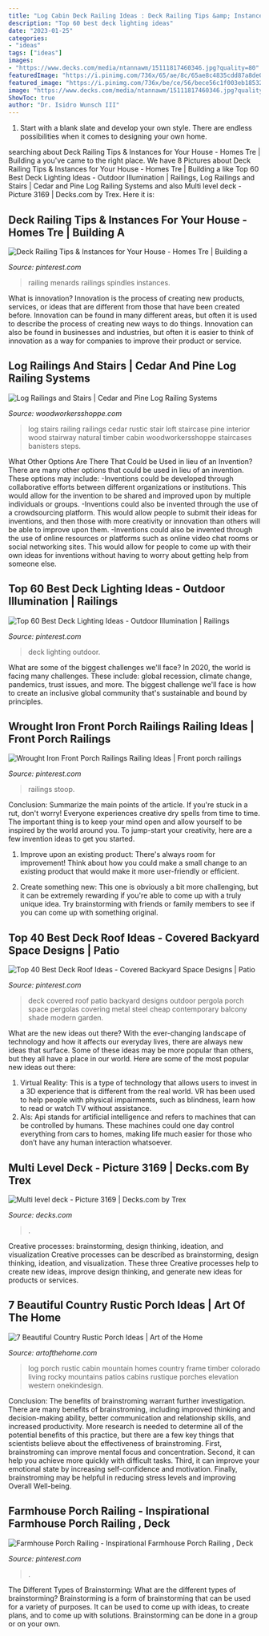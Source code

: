 ```yaml
---
title: "Log Cabin Deck Railing Ideas : Deck Railing Tips &amp; Instances For Your House"
description: "Top 60 best deck lighting ideas"
date: "2023-01-25"
categories:
- "ideas"
tags: ["ideas"]
images:
- "https://www.decks.com/media/ntannawm/15111817460346.jpg?quality=80"
featuredImage: "https://i.pinimg.com/736x/65/ae/8c/65ae8c4835cdd87a8de0b93382a99b1f.jpg"
featured_image: "https://i.pinimg.com/736x/be/ce/56/bece56c1f003eb18532db4717658ff60.jpg"
image: "https://www.decks.com/media/ntannawm/15111817460346.jpg?quality=80"
ShowToc: true
author: "Dr. Isidro Wunsch III"
---
```



1. Start with a blank slate and develop your own style. There are endless possibilities when it comes to designing your own home.

	

		
searching about Deck Railing Tips &amp; Instances for Your House - Homes Tre | Building a you've came to the right place. We have 8 Pictures about Deck Railing Tips &amp; Instances for Your House - Homes Tre | Building a like Top 60 Best Deck Lighting Ideas - Outdoor Illumination | Railings, Log Railings and Stairs | Cedar and Pine Log Railing Systems and also Multi level deck - Picture 3169 | Decks.com by Trex. Here it is:
		
    
## Deck Railing Tips &amp; Instances For Your House - Homes Tre | Building A

<img loading=lazy src="https://i.pinimg.com/736x/33/e9/8d/33e98dd8d1c749c28a7b8b5d9fe36ae1.jpg" onerror="this.onerror=null;this.src='https://tse2.mm.bing.net/th?id=OIP.MJMQaZKh9sIQh3sOfKuk1gHaFj&amp;pid=15.1';" alt="Deck Railing Tips &amp; Instances for Your House - Homes Tre | Building a">

_Source: pinterest.com_

>railing menards railings spindles instances. 

	

What is innovation?
Innovation is the process of creating new products, services, or ideas that are different from those that have been created before. Innovation can be found in many different areas, but often it is used to describe the process of creating new ways to do things. Innovation can also be found in businesses and industries, but often it is easier to think of innovation as a way for companies to improve their product or service.

    
## Log Railings And Stairs | Cedar And Pine Log Railing Systems

<img loading=lazy src="https://www.woodworkersshoppe.com/wp-content/gallery/natural-log-stairs/05Log-Rail1.jpg" onerror="this.onerror=null;this.src='https://tse4.mm.bing.net/th?id=OIP.fYDyLq8wImT9xFTtUsbHWQHaJ4&amp;pid=15.1';" alt="Log Railings and Stairs | Cedar and Pine Log Railing Systems">

_Source: woodworkersshoppe.com_

>log stairs railing railings cedar rustic stair loft staircase pine interior wood stairway natural timber cabin woodworkersshoppe staircases banisters steps. 

	

What Other Options Are There That Could be Used in lieu of an Invention?
There are many other options that could be used in lieu of an invention. These options may include: 
-Inventions could be developed through collaborative efforts between different organizations or institutions. This would allow for the invention to be shared and improved upon by multiple individuals or groups. 
-Inventions could also be invented through the use of a crowdsourcing platform. This would allow people to submit their ideas for inventions, and then those with more creativity or innovation than others will be able to improve upon them. 
-Inventions could also be invented through the use of online resources or platforms such as online video chat rooms or social networking sites. This would allow for people to come up with their own ideas for inventions without having to worry about getting help from someone else.

    
## Top 60 Best Deck Lighting Ideas - Outdoor Illumination | Railings

<img loading=lazy src="https://i.pinimg.com/736x/be/ce/56/bece56c1f003eb18532db4717658ff60.jpg" onerror="this.onerror=null;this.src='https://tse2.mm.bing.net/th?id=OIP.PcKZL6cQu6Qs98fd2SJ-vAHaFj&amp;pid=15.1';" alt="Top 60 Best Deck Lighting Ideas - Outdoor Illumination | Railings">

_Source: pinterest.com_

>deck lighting outdoor. 

	

What are some of the biggest challenges we'll face?
In 2020, the world is facing many challenges. These include: global recession, climate change, pandemics, trust issues, and more. The biggest challenge we'll face is how to create an inclusive global community that's sustainable and bound by principles.

    
## Wrought Iron Front Porch Railings Railing Ideas | Front Porch Railings

<img loading=lazy src="https://i.pinimg.com/736x/36/5b/b8/365bb82073eac7d1066ad7c441e4a421.jpg" onerror="this.onerror=null;this.src='https://tse1.mm.bing.net/th?id=OIP.-tpqVeoQ7j3bnwJh0gD0WAHaFI&amp;pid=15.1';" alt="Wrought Iron Front Porch Railings Railing Ideas | Front porch railings">

_Source: pinterest.com_

>railings stoop. 

	

Conclusion: Summarize the main points of the article.
If you're stuck in a rut, don't worry! Everyone experiences creative dry spells from time to time. The important thing is to keep your mind open and allow yourself to be inspired by the world around you. To jump-start your creativity, here are a few invention ideas to get you started.
1. Improve upon an existing product: There's always room for improvement! Think about how you could make a small change to an existing product that would make it more user-friendly or efficient.

2. Create something new: This one is obviously a bit more challenging, but it can be extremely rewarding if you're able to come up with a truly unique idea. Try brainstorming with friends or family members to see if you can come up with something original.


    
## Top 40 Best Deck Roof Ideas - Covered Backyard Space Designs | Patio

<img loading=lazy src="https://i.pinimg.com/736x/65/ae/8c/65ae8c4835cdd87a8de0b93382a99b1f.jpg" onerror="this.onerror=null;this.src='https://tse1.mm.bing.net/th?id=OIP.XRtVttEYip43db8YGcXLhwHaFu&amp;pid=15.1';" alt="Top 40 Best Deck Roof Ideas - Covered Backyard Space Designs | Patio">

_Source: pinterest.com_

>deck covered roof patio backyard designs outdoor pergola porch space pergolas covering metal steel cheap contemporary balcony shade modern garden. 

	

What are the new ideas out there?
With the ever-changing landscape of technology and how it affects our everyday lives, there are always new ideas that surface. Some of these ideas may be more popular than others, but they all have a place in our world. Here are some of the most popular new ideas out there: 
1. Virtual Reality: This is a type of technology that allows users to invest in a 3D experience that is different from the real world. VR has been used to help people with physical impairments, such as blindness, learn how to read or watch TV without assistance. 
2. AIs: Api stands for artificial intelligence and refers to machines that can be controlled by humans. These machines could one day control everything from cars to homes, making life much easier for those who don’t have any human interaction whatsoever. 

    
## Multi Level Deck - Picture 3169 | Decks.com By Trex

<img loading=lazy src="https://www.decks.com/media/ntannawm/15111817460346.jpg?quality=80" onerror="this.onerror=null;this.src='https://tse4.mm.bing.net/th?id=OIP.3M0_AfrZi_hRyvnXJUjBuwHaFi&amp;pid=15.1';" alt="Multi level deck - Picture 3169 | Decks.com by Trex">

_Source: decks.com_

>. 

	

Creative processes: brainstorming, design thinking, ideation, and visualization
Creative processes can be described as brainstorming, design thinking, ideation, and visualization. These three Creative processes help to create new ideas, improve design thinking, and generate new ideas for products or services.

    
## 7 Beautiful Country Rustic Porch Ideas | Art Of The Home

<img loading=lazy src="https://www.artofthehome.com/wp-content/uploads/2019/04/Country-Rustic-Porch-Ideas-Rocky-Mountain-Log-Cabin-800x1079.jpg" onerror="this.onerror=null;this.src='https://tse1.mm.bing.net/th?id=OIP.EhM8GMFBsX7W8n6qpJAzAQHaJ_&amp;pid=15.1';" alt="7 Beautiful Country Rustic Porch Ideas | Art of the Home">

_Source: artofthehome.com_

>log porch rustic cabin mountain homes country frame timber colorado living rocky mountains patios cabins rustique porches elevation western onekindesign. 

	

Conclusion: The benefits of brainstroming warrant further investigation.
There are many benefits of brainstroming, including improved thinking and decision-making ability, better communication and relationship skills, and increased productivity. More research is needed to determine all of the potential benefits of this practice, but there are a few key things that scientists believe about the effectiveness of brainstroming. First, brainstroming can improve mental focus and concentration. Second, it can help you achieve more quickly with difficult tasks. Third, it can improve your emotional state by increasing self-confidence and motivation. Finally, brainstroming may be helpful in reducing stress levels and improving Overall Well-being.

    
## Farmhouse Porch Railing - Inspirational Farmhouse Porch Railing , Deck

<img loading=lazy src="https://i.pinimg.com/736x/eb/28/7a/eb287ac8ab2eddf073b8af56cc79a177.jpg" onerror="this.onerror=null;this.src='https://tse4.mm.bing.net/th?id=OIP.s8nB0wQu8EilCjHcmz8RLwHaJ3&amp;pid=15.1';" alt="Farmhouse Porch Railing - Inspirational Farmhouse Porch Railing , Deck">

_Source: pinterest.com_

>. 

	

The Different Types of Brainstorming: What are the different types of brainstorming?
Brainstorming is a form of brainstorming that can be used for a variety of purposes. It can be used to come up with ideas, to create plans, and to come up with solutions. Brainstorming can be done in a group or on your own.


